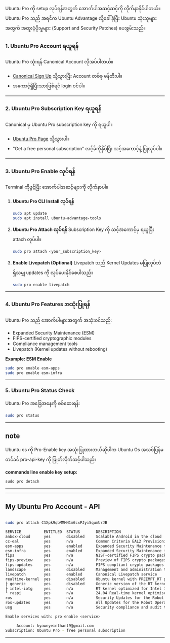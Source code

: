 Ubuntu Pro ကို setup လုပ်ရန်အတွက် အောက်ပါအဆင့်ဆင့်ကို လိုက်နာနိုင်ပါတယ်။ Ubuntu Pro သည် အရင်က Ubuntu Advantage လို့ခေါ်ခဲ့ပြီး Ubuntu သုံးသူများအတွက် အထူးပံ့ပိုးမှုများ (Support and Security Patches) ပေးစွမ်းသည်။

### 1. **Ubuntu Pro Account ရယူရန်**
Ubuntu Pro သုံးရန် Canonical Account လိုအပ်ပါတယ်။
- [Canonical Sign Up](https://login.ubuntu.com/) သို့သွားပြီး Account တစ်ခု ဖန်တီးပါ။
- အကောင့်ရှိပြီးသားဖြစ်ရင် login ဝင်ပါ။

---

### 2. **Ubuntu Pro Subscription Key ရယူရန်**
Canonical မှ Ubuntu Pro subscription key ကို ရယူပါ။
- [Ubuntu Pro Page](https://ubuntu.com/pro) သို့သွားပါ။
- "Get a free personal subscription" လင့်ခ်ကိုနှိပ်ပြီး သင့်အကောင့်နဲ့ ပြုလုပ်ပါ။

---

### 3. **Ubuntu Pro Enable လုပ်ရန်**
Terminal ကိုဖွင့်ပြီး အောက်ပါအဆင့်များကို လိုက်နာပါ။

1. **Ubuntu Pro CLI Install လုပ်ရန်**
   ```bash
   sudo apt update
   sudo apt install ubuntu-advantage-tools
   ```

2. **Ubuntu Pro Attach လုပ်ရန်**
   Subscription Key ကို သင့်အကောင့်မှ ရယူပြီး attach လုပ်ပါ။
   ```bash
   sudo pro attach <your_subscription_key>
   ```

3. **Enable Livepatch (Optional)**
   Livepatch သည် Kernel Updates မပြုလုပ်ဘဲ ရှိသမျှ updates ကို လုပ်ပေးနိုင်စေပါသည်။
   ```bash
   sudo pro enable livepatch
   ```

---

### 4. **Ubuntu Pro Features အသုံးပြုရန်**
Ubuntu Pro သည် အောက်ပါများအတွက် အသုံးဝင်သည်:
- Expanded Security Maintenance (ESM)
- FIPS-certified cryptographic modules
- Compliance management tools
- Livepatch (Kernel updates without rebooting)

**Example: ESM Enable**
```bash
sudo pro enable esm-apps
sudo pro enable esm-infra
```

---

### 5. **Ubuntu Pro Status Check**
Ubuntu Pro အခြေအနေကို စစ်ဆေးရန်:
```bash
sudo pro status
```

---
## note 

Ubuntu os ကို Pro-Enable key အသုံးပြုထားတယ်ဆိုပါက Ubuntu Os အသစ်ပြန်မတင်ခင် pro-api-key ကို ဖြုတ်လိုက်သင့်ပါသည်။ 

**commands line enable key setup:**
```
sudo pro detach

```

---
---


## My Ubuntu Pro Account - API

```bash

sudo pro attach C1Xpk9qbMMHN1m6cxPJyi5qumUrJB


```


```bash 
SERVICE          ENTITLED  STATUS       DESCRIPTION
anbox-cloud      yes       disabled     Scalable Android in the cloud
cc-eal           yes       n/a          Common Criteria EAL2 Provisioning Packages
esm-apps         yes       enabled      Expanded Security Maintenance for Applications
esm-infra        yes       enabled      Expanded Security Maintenance for Infrastructure
fips             yes       n/a          NIST-certified FIPS crypto packages
fips-preview     yes       n/a          Preview of FIPS crypto packages undergoing certification with NIST
fips-updates     yes       n/a          FIPS compliant crypto packages with stable security updates
landscape        yes       disabled     Management and administration tool for Ubuntu
livepatch        yes       enabled      Canonical Livepatch service
realtime-kernel  yes       disabled     Ubuntu kernel with PREEMPT_RT patches integrated
├ generic        yes       disabled     Generic version of the RT kernel (default)
├ intel-iotg     yes       n/a          RT kernel optimized for Intel IOTG platform
└ raspi          yes       n/a          24.04 Real-time kernel optimised for Raspberry Pi
ros              yes       n/a          Security Updates for the Robot Operating System
ros-updates      yes       n/a          All Updates for the Robot Operating System
usg              yes       n/a          Security compliance and audit tools

Enable services with: pro enable <service>

     Account: kyawnyeinthant9@gmail.com
Subscription: Ubuntu Pro - free personal subscription
```

---

